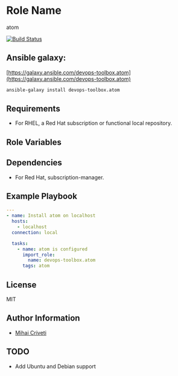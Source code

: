 Role Name
=========

atom

[![Build Status](https://travis-ci.org/cmihai-ansible/atom.svg?branch=master)](https://travis-ci.org/cmihai-ansible/atom)

Ansible galaxy:
---------------

[https://galaxy.ansible.com/devops-toolbox.atom](https://galaxy.ansible.com/devops-toolbox.atom)

```bash
ansible-galaxy install devops-toolbox.atom
```

Requirements
------------

- For RHEL, a Red Hat subscription or functional local repository.

Role Variables
--------------

Dependencies
------------

- For Red Hat, subscription-manager.

Example Playbook
----------------

```yaml
---
- name: Install atom on localhost
  hosts:
    - localhost
  connection: local

  tasks:
    - name: atom is configured
      import_role:
        name: devops-toolbox.atom
      tags: atom
```

License
-------

MIT

Author Information
------------------

- [Mihai Criveti](https://www.linkedin.com/in/devops-toolbox.)

TODO
----

- Add Ubuntu and Debian support
